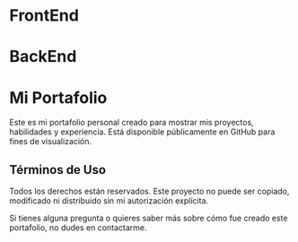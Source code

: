 # FrontEnd
# BackEnd

# Mi Portafolio

Este es mi portafolio personal creado para mostrar mis proyectos, habilidades y experiencia. Está disponible públicamente en GitHub para fines de visualización.

## Términos de Uso
Todos los derechos están reservados. Este proyecto no puede ser copiado, modificado ni distribuido sin mi autorización explícita.

Si tienes alguna pregunta o quieres saber más sobre cómo fue creado este portafolio, no dudes en contactarme.
